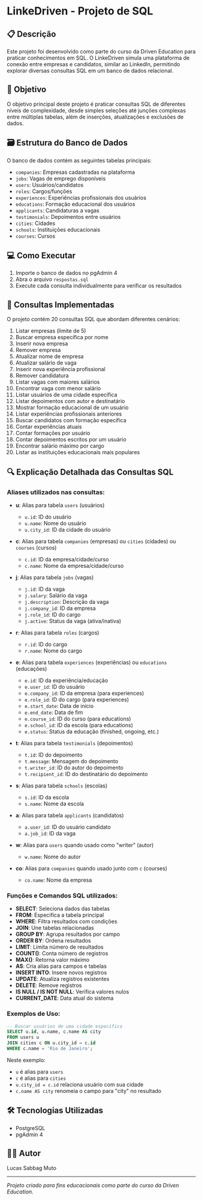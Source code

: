 # LinkeDriven - Projeto de SQL

## 📋 Descrição

Este projeto foi desenvolvido como parte do curso da Driven Education para praticar conhecimentos em SQL. O LinkeDriven simula uma plataforma de conexão entre empresas e candidatos, similar ao LinkedIn, permitindo explorar diversas consultas SQL em um banco de dados relacional.

## 🎯 Objetivo

O objetivo principal deste projeto é praticar consultas SQL de diferentes níveis de complexidade, desde simples seleções até junções complexas entre múltiplas tabelas, além de inserções, atualizações e exclusões de dados.

## 🗃️ Estrutura do Banco de Dados

O banco de dados contém as seguintes tabelas principais:

- `companies`: Empresas cadastradas na plataforma
- `jobs`: Vagas de emprego disponíveis
- `users`: Usuários/candidatos
- `roles`: Cargos/funções
- `experiences`: Experiências profissionais dos usuários
- `educations`: Formação educacional dos usuários
- `applicants`: Candidaturas a vagas
- `testimonials`: Depoimentos entre usuários
- `cities`: Cidades
- `schools`: Instituições educacionais
- `courses`: Cursos

## 💻 Como Executar

1. Importe o banco de dados no pgAdmin 4
2. Abra o arquivo `respostas.sql`
3. Execute cada consulta individualmente para verificar os resultados

## 📝 Consultas Implementadas

O projeto contém 20 consultas SQL que abordam diferentes cenários:

1. Listar empresas (limite de 5)
2. Buscar empresa específica por nome
3. Inserir nova empresa
4. Remover empresa
5. Atualizar nome de empresa
6. Atualizar salário de vaga
7. Inserir nova experiência profissional
8. Remover candidatura
9. Listar vagas com maiores salários
10. Encontrar vaga com menor salário
11. Listar usuários de uma cidade específica
12. Listar depoimentos com autor e destinatário
13. Mostrar formação educacional de um usuário
14. Listar experiências profissionais anteriores
15. Buscar candidatos com formação específica
16. Contar experiências atuais
17. Contar formações por usuário
18. Contar depoimentos escritos por um usuário
19. Encontrar salário máximo por cargo
20. Listar as instituições educacionais mais populares

## 🔍 Explicação Detalhada das Consultas SQL

### Aliases utilizados nas consultas:

- **u**: Alias para tabela `users` (usuários)
  - `u.id`: ID do usuário
  - `u.name`: Nome do usuário
  - `u.city_id`: ID da cidade do usuário

- **c**: Alias para tabela `companies` (empresas) ou `cities` (cidades) ou `courses` (cursos)
  - `c.id`: ID da empresa/cidade/curso
  - `c.name`: Nome da empresa/cidade/curso

- **j**: Alias para tabela `jobs` (vagas)
  - `j.id`: ID da vaga
  - `j.salary`: Salário da vaga
  - `j.description`: Descrição da vaga
  - `j.company_id`: ID da empresa
  - `j.role_id`: ID do cargo
  - `j.active`: Status da vaga (ativa/inativa)

- **r**: Alias para tabela `roles` (cargos)
  - `r.id`: ID do cargo
  - `r.name`: Nome do cargo

- **e**: Alias para tabela `experiences` (experiências) ou `educations` (educações)
  - `e.id`: ID da experiência/educação
  - `e.user_id`: ID do usuário
  - `e.company_id`: ID da empresa (para experiences)
  - `e.role_id`: ID do cargo (para experiences)
  - `e.start_date`: Data de início
  - `e.end_date`: Data de fim
  - `e.course_id`: ID do curso (para educations)
  - `e.school_id`: ID da escola (para educations)
  - `e.status`: Status da educação (finished, ongoing, etc.)

- **t**: Alias para tabela `testimonials` (depoimentos)
  - `t.id`: ID do depoimento
  - `t.message`: Mensagem do depoimento
  - `t.writer_id`: ID do autor do depoimento
  - `t.recipient_id`: ID do destinatário do depoimento

- **s**: Alias para tabela `schools` (escolas)
  - `s.id`: ID da escola
  - `s.name`: Nome da escola

- **a**: Alias para tabela `applicants` (candidatos)
  - `a.user_id`: ID do usuário candidato
  - `a.job_id`: ID da vaga

- **w**: Alias para `users` quando usado como "writer" (autor)
  - `w.name`: Nome do autor

- **co**: Alias para `companies` quando usado junto com `c` (courses)
  - `co.name`: Nome da empresa

### Funções e Comandos SQL utilizados:

- **SELECT**: Seleciona dados das tabelas
- **FROM**: Especifica a tabela principal
- **WHERE**: Filtra resultados com condições
- **JOIN**: Une tabelas relacionadas
- **GROUP BY**: Agrupa resultados por campo
- **ORDER BY**: Ordena resultados
- **LIMIT**: Limita número de resultados
- **COUNT()**: Conta número de registros
- **MAX()**: Retorna valor máximo
- **AS**: Cria alias para campos e tabelas
- **INSERT INTO**: Insere novos registros
- **UPDATE**: Atualiza registros existentes
- **DELETE**: Remove registros
- **IS NULL / IS NOT NULL**: Verifica valores nulos
- **CURRENT_DATE**: Data atual do sistema

### Exemplos de Uso:

```sql
-- Buscar usuários de uma cidade específica
SELECT u.id, u.name, c.name AS city
FROM users u
JOIN cities c ON u.city_id = c.id
WHERE c.name = 'Rio de Janeiro';
```

Neste exemplo:
- `u` é alias para `users`
- `c` é alias para `cities`
- `u.city_id = c.id` relaciona usuário com sua cidade
- `c.name AS city` renomeia o campo para "city" no resultado

## 🛠️ Tecnologias Utilizadas

- PostgreSQL
- pgAdmin 4

## 👨‍💻 Autor

Lucas Sabbag Muto

---

*Projeto criado para fins educacionais como parte do curso da Driven Education.* 
